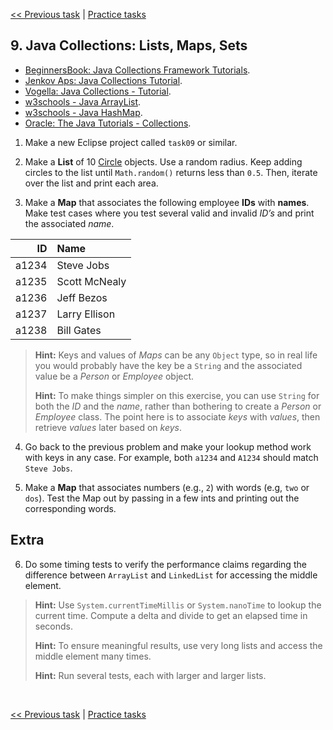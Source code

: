 [<< Previous task](task08.md) | [Practice tasks](readme.md#practice)

<span id="task_09"></span>
## 9. Java Collections: Lists, Maps, Sets

- [BeginnersBook: Java Collections Framework Tutorials](https://beginnersbook.com/java-collections-tutorials/).
- [Jenkov Aps: Java Collections Tutorial](http://tutorials.jenkov.com/java-collections/index.html).
- [Vogella: Java Collections - Tutorial](https://www.vogella.com/tutorials/JavaCollections/article.html).
- [w3schools - Java ArrayList](https://www.w3schools.com/java/java_arraylist.asp).
- [w3schools - Java HashMap](https://www.w3schools.com/java/java_hashmap.asp).
- [Oracle: The Java Tutorials - Collections](https://docs.oracle.com/javase/tutorial/collections/index.html).

1) Make a new Eclipse project called `task09` or similar.

2) Make a **List** of 10 [Circle](shapes0/Circle.java) objects. Use a random radius. Keep adding circles to the list until `Math.random()` returns less than `0.5`. Then, iterate over the list and print each area.

3) Make a **Map** that associates the following employee **IDs** with **names**. Make test cases where you test several valid and invalid *ID’s* and print the associated *name*.

| ID    | Name          |
|------:|:--------------|
| a1234 | Steve Jobs    |
| a1235 | Scott McNealy |
| a1236 | Jeff Bezos    |
| a1237 | Larry Ellison |
| a1238 | Bill Gates    |

> **Hint:** Keys and values of *Maps* can be any `Object` type, so in real life you would probably have the key be a `String` and the associated value be a *Person* or *Employee* object.
>
> **Hint:** To make things simpler on this exercise, you can use `String` for both the *ID* and the *name*, rather than bothering to create a *Person* or *Employee* class. The point here is to associate *keys* with *values*, then retrieve *values* later based on *keys*.

4) Go back to the previous problem and make your lookup method work with keys in any case. For example, both `a1234` and `A1234` should match `Steve Jobs`.

5) Make a **Map** that associates numbers (e.g., `2`) with words (e.g, `two` or `dos`). Test the Map out by passing in a few ints and printing out the corresponding words.

## Extra

6) Do some timing tests to verify the performance claims regarding the difference between `ArrayList` and `LinkedList` for accessing the middle element.

> **Hint:** Use `System.currentTimeMillis` or `System.nanoTime` to lookup the current time. Compute a delta and divide to get an elapsed time in seconds.
>
> **Hint:** To ensure meaningful results, use very long lists and access the middle element many times.
>
> **Hint:** Run several tests, each with larger and larger lists.

<br>

[<< Previous task](task08.md) | [Practice tasks](readme.md#practice)

